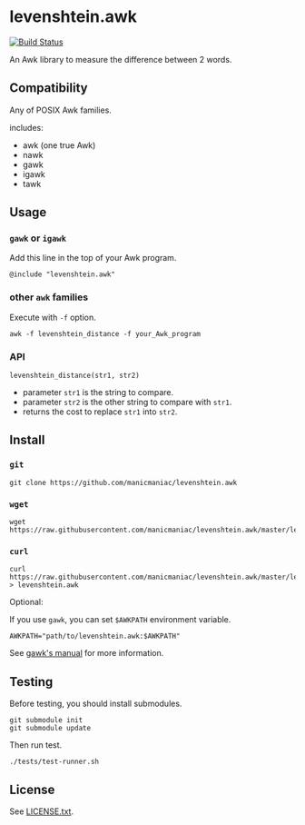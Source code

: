 # levenshtein.awk

[![Build Status](https://travis-ci.org/manicmaniac/levenshtein.awk.svg)](https://travis-ci.org/manicmaniac/levenshtein.awk)

An Awk library to measure the difference between 2 words.

## Compatibility

Any of POSIX Awk families.

includes:

- awk (one true Awk)
- nawk
- gawk
- igawk
- tawk

## Usage

### `gawk` or `igawk`

Add this line in the top of your Awk program.

    @include "levenshtein.awk"

### other `awk` families

Execute with `-f` option.

    awk -f levenshtein_distance -f your_Awk_program

### API

    levenshtein_distance(str1, str2)

- parameter `str1` is the string to compare.
- parameter `str2` is the other string to compare with `str1`.
- returns the cost to replace `str1` into `str2`.

## Install

### `git`

    git clone https://github.com/manicmaniac/levenshtein.awk

### `wget`

    wget https://raw.githubusercontent.com/manicmaniac/levenshtein.awk/master/levenshtein.awk

### `curl`

    curl https://raw.githubusercontent.com/manicmaniac/levenshtein.awk/master/levenshtein.awk > levenshtein.awk

Optional:

If you use `gawk`, you can set `$AWKPATH` environment variable.

    AWKPATH="path/to/levenshtein.awk:$AWKPATH"

See [gawk's manual](https://www.gnu.org/software/gawk/manual/html_node/Include-Files.html) for more information.

## Testing

Before testing, you should install submodules.

    git submodule init
    git submodule update

Then run test.

    ./tests/test-runner.sh

## License

See [LICENSE.txt](LICENSE.txt).

